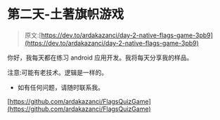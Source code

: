 # 第二天-土著旗帜游戏

> 原文:[https://dev.to/ardakazanci/day-2-native-flags-game-3pb9](https://dev.to/ardakazanci/day-2-native-flags-game-3pb9)

你好，我每天都在练习 android 应用开发。我将每天分享我的样品。

注意:可能有老技术。逻辑是一样的。

*   如有任何问题，请随时联系我。

[https://github.com/ardakazanci/FlagsQuizGame](https://github.com/ardakazanci/FlagsQuizGame)
